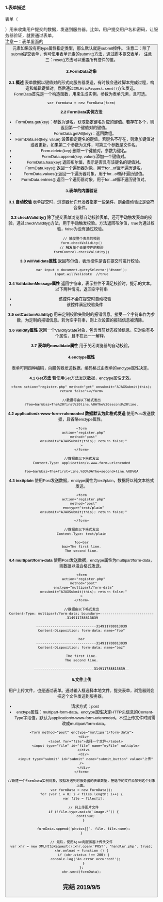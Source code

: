 #### 1.表单描述
表单（<form>）用来收集用户提交的数据，发送到服务器。比如，用户提交用户名和密码，让服务器验证，就要通过表单。    
注意一：表单里面的<button>元素如果没有用type属性指定类型，那么默认就是submit控件。
注意二：除了submit提交表单，也可使用表单元素的submit()方法，通过脚本提交表单。
注意三：reset()方法可以重置所有控件的值。

#### 2.FormData对象
**2.1 概述**
表单数据以键值对的形式向服务器发送，有时候会通过脚本完成过程，构造和编辑键值对。然后通过`XMLHttpRequest.send()`方法发送。    
FormData首先是一个构造函数，用来生成实例。参数为表单元素，且可选。
```
var formdata = new FormData(form)
```

**2.2 FormData实例方法**
+ FormData.get(key)：参数为键名。获取指定键名对应的键值。若存在多个，则返回第一个键值对的键值。
+ FormData.getAll(key)：返回数组。
+ FormData.set(key, value):设置指定键名的键值。若键名不存在，则添加键值对或者更新。如果第二个参数为文件，可第三个参数是文件名。
+ Form.delete(key):删除一个键值对，参数为键名。
+ FormData.append(key, value):添加一个键值对。
+ FormData.has(key):返回布尔值，表示是否具有该键名的键值对。
+ FormData.keys():返回一个遍历器对象，用于for...of循环遍历键名。
+ FormData.values():返回一个遍历器对象，用于for...of循环遍历键值。
+ FormData.entries():返回一个遍历器对象，用于for...of循环遍历键值对。

#### 3.表单的内置验证
**3.1 自动校验**
表单提交时，浏览器允许开发者指定一些条件，则会自动验证是否符合条件。

**3.2 checkValidity()**
除了提交表单浏览器自动校验表单，还可手动触发表单的校验。通过checkValidity()方法，用于手动触发校验。方法返回布尔值，true为通过校验，false为没有通过校验。
```
// 触发整个表单的校验
form.checkValidity()
// 触发单个表单控件的校验
formControl.checkValidity()
```

**3.3 willValidate属性**
返回布尔值，表示控件是否在提交时进行校验。
```
var input = document.querySelector('#name');
input.willValidate  //true
```

**3.4 ValidationMessage属性**
返回字符串，表示控件不满足校验时，提示的文本。以下两种情况，返回空字符串
+ 该控件不会在提交时自动校验
+ 该控件满足校验条件

**3.5 setCustomValidity()**
用来定制校验失败时的报错信息。接受一个字符串作为参数，为定制的报错信息。若为空字符串，则上次设置的报错信息被清除。

**3.6 validity属性**
返回一个ValidityState对象，包含当前状态校验信息。它对象有多个属性，且不在此一一解释。

**3.7 表单的novalidate属性**
用于关闭浏览器的自动校验。

#### 4.enctype属性
表单可用四种编码，向服务器发送数据。编码格式由表单的enctype属性决定。

**4.1 Get方法**
若使用Get方法发送数据，enctype属性无效。
```
<form action="register.php" method="get" onsubmit="AJAXSubmit(this); return false"></form>

//数据将由以下格式发出
?foo=bar&baz=The%20first%20line.%0AThe%20second%20line.
```

**4.2 application/x-www-form-rulencoded 数据默认为此格式发送**
使用Post发送数据，且省略enctype属性。
```
<form
  action="register.php"
  method="post"
  onsubmit="AJAXSubmit(this); return false;"
>
</form>

//数据由以下格式发出
Content-Type: application/x-www-form-urlencoded

foo=bar&baz=The+first+line.%0D%0AThe+second+line.%0D%0A
```

**4.3 text/plain**
使用Post发送数据，enctype属性为text/plain，数据将以纯文本格式发送。
```
<form
  action="register.php"
  method="post"
  enctype="text/plain"
  onsubmit="AJAXSubmit(this); return false;"
>
</form>

//数据由以下格式发出
Content-Type: text/plain

foo=bar
baz=The first line.
The second line.
```

**4.4 multipart/form-data**
使用Post发送数据，enctype属性为multipart/form-data，则数据以混合格式发送。
```
<form
  action="register.php"
  method="post"
  enctype="multipart/form-data"
  onsubmit="AJAXSubmit(this); return false;"
>
</form>

//数据由以下格式发出
Content-Type: multipart/form-data; boundary=---------------------------314911788813839

-----------------------------314911788813839
Content-Disposition: form-data; name="foo"

bar
-----------------------------314911788813839
Content-Disposition: form-data; name="baz"

The first line.
The second line.

-----------------------------314911788813839--
```

#### 5.文件上传
用户上传文件，也是通过表单。通过输入框选择本地文件，提交表单，浏览器则会把这个文件发送到服务器。      
+ 请求方式：post
+ enctype属性：multipart-form-data。enctype属性决定HTTP头信息的Content-Type字段值，默认为application/x-www-form-urlencoded。不过上传文件时则需改成multipart/form-data。
```
<form method="post" enctype="multipart/form-data">
  <div>
    <label for="file">选择一个文件</label>
    <input type="file" id="file" name="myFile" multiple>
  </div>
  <div>
    <input type="submit" id="submit" name="submit_button" value="上传" />
  </div>
</form>

//新建一个FormData实例对象，模拟发送到时服务器的表单数据，把选中的文件添加到这个对象上面。
var formData = new FormData();
for (var i = 0; i < files.length; i++) {
  var file = files[i];

  // 只上传图片文件
  if (!file.type.match('image.*')) {
    continue;
  }

  formData.append('photos[]', file, file.name);
}

// 最后，使用Ajax向服务器上传头文件
var xhr = new XMLHttpRequest();xhr.open('POST', 'handler.php', true);
xhr.onload = function () {
  if (xhr.status !== 200) {
    console.log('An error occurred!');
  }
};
xhr.send(formData);
```
## 完结 2019/9/5